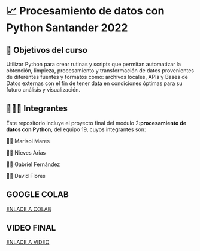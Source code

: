 # 📈 Procesamiento de datos con Python Santander 2022

## 🎯 Objetivos del curso

Utilizar Python para crear rutinas y scripts que permitan automatizar la obtención, limpieza, procesamiento y transformación de datos provenientes de diferentes fuentes y formatos como: archivos locales, APIs y Bases de Datos externas con el fin de tener data en condiciones óptimas para su futuro análisis y visualización.

## 🧑‍🤝‍🧑 Integrantes
Este repositorio incluye el proyecto final del modulo 2:**procesamiento de datos con Python**, del equipo 19, cuyos integrantes son: 

👷‍♀️ Marisol Mares

👩‍🔬 Nieves Arias

👨‍💻 Gabriel Fernández

👨‍🏫 David Flores

## GOOGLE COLAB 
[ENLACE A COLAB](https://colab.research.google.com/drive/1-9QS8zkWt9f2m9-k5OYGetHA_keocBPK#scrollTo=csNfEe7aHjdy)

## VIDEO FINAL    
[ENLACE A VIDEO](https://drive.google.com/drive/u/0/my-drive)
